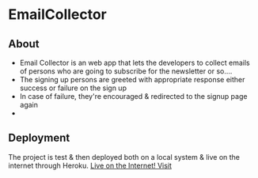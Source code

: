# EmailCollector

## About
- Email Collector is an web app that lets the developers to collect emails of persons who are going to subscribe for the newsletter or so....
- The signing up persons are greeted with appropriate response either success or failure on the sign up
- In case of failure, they're encouraged & redirected to the signup page again
- 

## Deployment 
The project is test & then deployed both on a local system & live on the internet through Heroku.
[Live on the Internet! Visit](https://radiant-woodland-76441.herokuapp.com/ "heroku Redirect")
